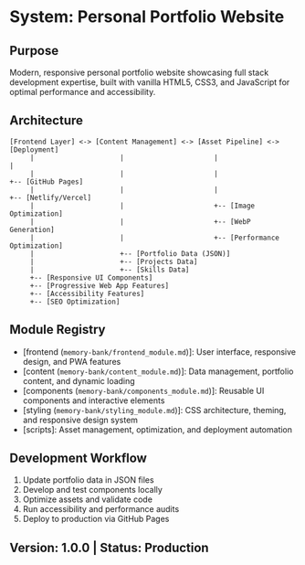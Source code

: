 # System: Personal Portfolio Website

## Purpose
Modern, responsive personal portfolio website showcasing full stack development expertise, built with vanilla HTML5, CSS3, and JavaScript for optimal performance and accessibility.

## Architecture
```
[Frontend Layer] <-> [Content Management] <-> [Asset Pipeline] <-> [Deployment]
     |                     |                      |                    |
     |                     |                      |                    +-- [GitHub Pages]
     |                     |                      |                    +-- [Netlify/Vercel]
     |                     |                      +-- [Image Optimization]
     |                     |                      +-- [WebP Generation]
     |                     |                      +-- [Performance Optimization]
     |                     +-- [Portfolio Data (JSON)]
     |                     +-- [Projects Data]
     |                     +-- [Skills Data]
     +-- [Responsive UI Components]
     +-- [Progressive Web App Features]
     +-- [Accessibility Features]
     +-- [SEO Optimization]
```

## Module Registry
- [frontend (`memory-bank/frontend_module.md`)]: User interface, responsive design, and PWA features
- [content (`memory-bank/content_module.md`)]: Data management, portfolio content, and dynamic loading
- [components (`memory-bank/components_module.md`)]: Reusable UI components and interactive elements
- [styling (`memory-bank/styling_module.md`)]: CSS architecture, theming, and responsive design system
- [scripts]: Asset management, optimization, and deployment automation

## Development Workflow
1. Update portfolio data in JSON files
2. Develop and test components locally
3. Optimize assets and validate code
4. Run accessibility and performance audits
5. Deploy to production via GitHub Pages

## Version: 1.0.0 | Status: Production